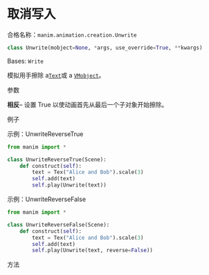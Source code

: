 # 取消写入

合格名称：`manim.animation.creation.Unwrite`

```py
class Unwrite(mobject=None, *args, use_override=True, **kwargs)
```

Bases: `Write`

模拟用手擦除 a[`Text`]()或 a [`VMobject`]()。

参数

**相反**– 设置 True 以使动画首先从最后一个子对象开始擦除。


例子

示例：UnwriteReverseTrue 

```py
from manim import *

class UnwriteReverseTrue(Scene):
    def construct(self):
        text = Tex("Alice and Bob").scale(3)
        self.add(text)
        self.play(Unwrite(text))
```


示例：UnwriteReverseFalse 

```py
from manim import *

class UnwriteReverseFalse(Scene):
    def construct(self):
        text = Tex("Alice and Bob").scale(3)
        self.add(text)
        self.play(Unwrite(text, reverse=False))
```


方法
